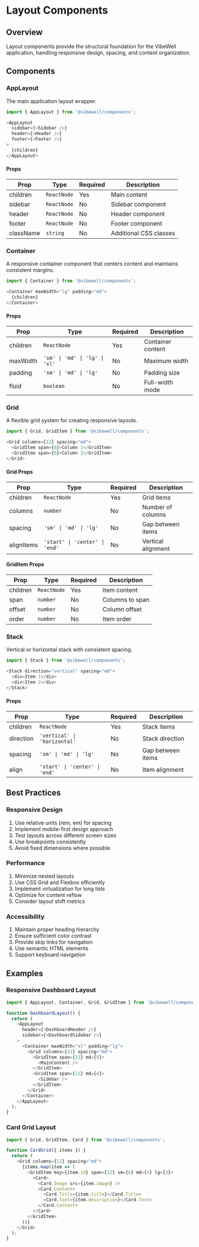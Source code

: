 # Layout Components

## Overview
Layout components provide the structural foundation for the VibeWell application, handling responsive design, spacing, and content organization.

## Components

### AppLayout
The main application layout wrapper.

```typescript
import { AppLayout } from '@vibewell/components';

<AppLayout
  sidebar={<Sidebar />}
  header={<Header />}
  footer={<Footer />}
>
  {children}
</AppLayout>
```

#### Props
| Prop | Type | Required | Description |
|------|------|----------|-------------|
| children | `ReactNode` | Yes | Main content |
| sidebar | `ReactNode` | No | Sidebar component |
| header | `ReactNode` | No | Header component |
| footer | `ReactNode` | No | Footer component |
| className | `string` | No | Additional CSS classes |

### Container
A responsive container component that centers content and maintains consistent margins.

```typescript
import { Container } from '@vibewell/components';

<Container maxWidth="lg" padding="md">
  {children}
</Container>
```

#### Props
| Prop | Type | Required | Description |
|------|------|----------|-------------|
| children | `ReactNode` | Yes | Container content |
| maxWidth | `'sm' \| 'md' \| 'lg' \| 'xl'` | No | Maximum width |
| padding | `'sm' \| 'md' \| 'lg'` | No | Padding size |
| fluid | `boolean` | No | Full-width mode |

### Grid
A flexible grid system for creating responsive layouts.

```typescript
import { Grid, GridItem } from '@vibewell/components';

<Grid columns={12} spacing="md">
  <GridItem span={6}>Column 1</GridItem>
  <GridItem span={6}>Column 2</GridItem>
</Grid>
```

#### Grid Props
| Prop | Type | Required | Description |
|------|------|----------|-------------|
| children | `ReactNode` | Yes | Grid items |
| columns | `number` | No | Number of columns |
| spacing | `'sm' \| 'md' \| 'lg'` | No | Gap between items |
| alignItems | `'start' \| 'center' \| 'end'` | No | Vertical alignment |

#### GridItem Props
| Prop | Type | Required | Description |
|------|------|----------|-------------|
| children | `ReactNode` | Yes | Item content |
| span | `number` | No | Columns to span |
| offset | `number` | No | Column offset |
| order | `number` | No | Item order |

### Stack
Vertical or horizontal stack with consistent spacing.

```typescript
import { Stack } from '@vibewell/components';

<Stack direction="vertical" spacing="md">
  <div>Item 1</div>
  <div>Item 2</div>
</Stack>
```

#### Props
| Prop | Type | Required | Description |
|------|------|----------|-------------|
| children | `ReactNode` | Yes | Stack items |
| direction | `'vertical' \| 'horizontal'` | No | Stack direction |
| spacing | `'sm' \| 'md' \| 'lg'` | No | Gap between items |
| align | `'start' \| 'center' \| 'end'` | No | Item alignment |

## Best Practices

### Responsive Design
1. Use relative units (rem, em) for spacing
2. Implement mobile-first design approach
3. Test layouts across different screen sizes
4. Use breakpoints consistently
5. Avoid fixed dimensions where possible

### Performance
1. Minimize nested layouts
2. Use CSS Grid and Flexbox efficiently
3. Implement virtualization for long lists
4. Optimize for content reflow
5. Consider layout shift metrics

### Accessibility
1. Maintain proper heading hierarchy
2. Ensure sufficient color contrast
3. Provide skip links for navigation
4. Use semantic HTML elements
5. Support keyboard navigation

## Examples

### Responsive Dashboard Layout
```typescript
import { AppLayout, Container, Grid, GridItem } from '@vibewell/components';

function DashboardLayout() {
  return (
    <AppLayout
      header={<DashboardHeader />}
      sidebar={<DashboardSidebar />}
    >
      <Container maxWidth="xl" padding="lg">
        <Grid columns={12} spacing="md">
          <GridItem span={12} md={8}>
            <MainContent />
          </GridItem>
          <GridItem span={12} md={4}>
            <Sidebar />
          </GridItem>
        </Grid>
      </Container>
    </AppLayout>
  );
}
```

### Card Grid Layout
```typescript
import { Grid, GridItem, Card } from '@vibewell/components';

function CardGrid({ items }) {
  return (
    <Grid columns={12} spacing="md">
      {items.map(item => (
        <GridItem key={item.id} span={12} sm={6} md={4} lg={3}>
          <Card>
            <Card.Image src={item.image} />
            <Card.Content>
              <Card.Title>{item.title}</Card.Title>
              <Card.Text>{item.description}</Card.Text>
            </Card.Content>
          </Card>
        </GridItem>
      ))}
    </Grid>
  );
} 